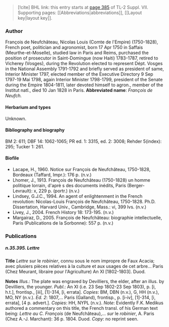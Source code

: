 > [!cite] BHL link: this entry starts at [page 385](https://www.biodiversitylibrary.org/page/33259889) of TL-2 Suppl. VII.
> Supporting pages: [[Abbreviations|abbreviations]], [[Layout key|layout key]].

### Author

François de Neufchâteau, Nicolas Louis (Comte de l'Empire) (1750-1828), French poet, politician and agronomist, born 17 Apr 1750 in Saffais (Meurthe-et-Moselle), studied law in Paris and Reims, purchased the position of prosecutor in Saint-Domingue (now Haiti) 1783-1787, retired to Vicherey (Vosges), during the Revolution elected to represent Dépt. Vosges in the National Assembly 1791-1792 and briefly served as president of same, Interior Minister 1797, elected member of the Executive Directory 9 Sep 1797-19 Mai 1798, again Interior Minister 1798-1799, president of the Senate during the Empire 1804-1811, later devoted himself to agron., member of the Institut natl., died 10 Jan 1828 in Paris. 
**Abbreviated name**: *François de Neufch.*

#### Herbarium and types

Unknown.

#### Bibliography and biography

BM 2: 611; DBF 14: 1062-1065; PR ed. 1: 3315, ed. 2: 3008; Rehder 5(index): 295; Tucker 1: 261.

#### Biofile

- Lacape, H., 1960. Notice sur François de Neufchâteau, 1750-1828, Bordeaux (Taffard, Impr.): 176 p. (n.v.)
- Lhomer, J., 1913. François de Neufchâteau (1750-1828) un homme politique lorrain, d'aprè s des documents inédits, Paris (Berger-Levrault): x, 229 p. (portr.) (n.v.)
- Lindsey, G.J.C., 1994. An agent of enlightenment in the French revolution: Nicolas-Louis François de Neufchâteau, 1750-1828. Ph.D. Dissertation, Harvard Univ., Cambridge, Mass.: vi, 399 lvs. (n.v.)
- Livey, J., 2004. French History 18: 173-195. (n.v.)
- Margairaz, D., 2005. François de Neufchâteau: biographie intellectuelle, Paris (Publications de la Sorbonne): 557 p. (n.v.)

### Publications

##### n.35.395. Lettre

**Title**
*Lettre* sur le *robinier*, connu sous le nom impropre de Faux Acacia; avec plusiers pièces relatives à la culture et aux usages de cet arbre... Paris (Chez Meurant, libraire pour l'Agriculture) An XI \[1802-1803\]. Duod.

**Notes**
*Illus*.: The plate was engraved by Devilliers, the elder, after an illus. by Devilliers, the younger.
*Publ*.: An XI (i.e. 23 Sep 1802-23 Sep 1803), p. \[i, h.t.\], frontisp., \[iii\], \[1\]-314, \[i, errata\].
*Copies*: BM, DBN (n.v.), G, HH (n.v.), MO, NY (n.v.).
*Ed. 2*: 1807,... Paris (Galland), frontisp., p. \[i-iv\], \[1\]-314, \[i, errata\], \[4 p. advert.\]. *Copies*: HH, NYPL (n.v.).
*Note*: Evidently F.K. Medikus authored a commentary on this title, the French transl. of his German text being: *Lettre au C. François* (de Neufchâteau),... *sur* le *robinier*, A. Paris (Chez A.-J. Marchant): 36 p. 1804. Duod. *Copy*: no reprint seen.

